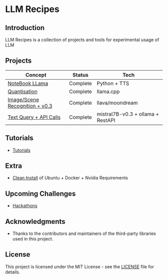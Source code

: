 # LLM Recipes

## Introduction

LLM Recipes is a collection of projects and tools for experimental usage of LLM


## Projects

| Concept                                | Status     | Tech                        |
|----------------------------------------|------------|-----------------------------|
| [NoteBook LLama](python/notebooklm)    | Complete   | Python + TTS               |
| [Quantisation](tutorial/llama.cpp/)    | Complete     | llama.cpp                  |
| [Image/Scene Recognition + v0.3](python/assistant/vision_query.py) | Complete   | llava/moondream            |
| [Text Query + API Calls](python/assistant/api_interface.py) | Complete   | mistral7B-v0.3 + ollama + RestAPI |


## Tutorials

- [Tutorials](docs/tutorials.md)

## Extra

- [Clean Install](docs/clean-ubuntu-setup.md) of Ubuntu + Docker + Nvidia Requirements


## Upcoming Challenges

- [Hackathons](docs/hackathons.md)


## Acknowledgments

- Thanks to the contributors and maintainers of the third-party libraries used in this project.


## License

This project is licensed under the MIT License - see the [LICENSE](LICENSE) file for details.